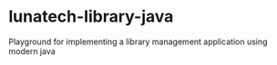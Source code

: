 # lunatech-library-java
Playground for implementing a library management application using modern java
